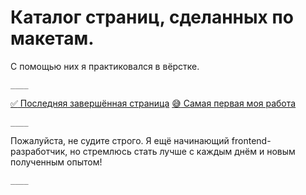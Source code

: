 # Каталог страниц, сделанных по макетам.
С помощью них я практиковался в вёрстке.
```
____
```
[:white_check_mark: Последняя завершённая страница]()
[:sweat_smile: Самая первая моя работа](https://github.com/jkenix/JKP/tree/alisayed)
```
____
```
Пожалуйста, не судите строго. Я ещё начинающий frontend-разработчик, но стремлюсь стать лучше с каждым днём и новым полученным опытом!
```
____
```
